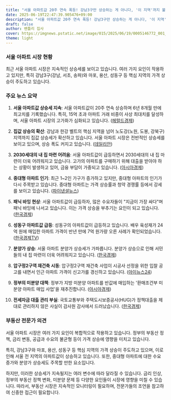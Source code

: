 ```yaml
---
title: "서울 아파트값 20주 연속 폭등! 강남3구만 상승하는 게 아니다, '이 지역'까지 불타오르는 이유는?"
date: 2025-06-19T22:47:39.905476+09:00
description: "서울 아파트값 20주 연속 폭등! 강남3구만 상승하는 게 아니다, '이 지역'까지 불타오르는 이유는?"
draft: false
author: 벤틀리 집사
cover: https://imgnews.pstatic.net/image/015/2025/06/19/0005146772_001_20250619142008561.jpg?type=nf142_103
theme: light
---
```


### 서울 아파트 시장 현황

최근 서울 아파트 시장은 지속적인 상승세를 보이고 있습니다. 여러 가지 요인이 작용하고 있지만, 특히 강남3구(강남, 서초, 송파)와 마포, 용산, 성동구 등 핵심 지역의 가격 상승이 주도하고 있습니다.

### 주요 뉴스 요약

1. **서울 아파트값 상승세 지속**: 서울 아파트값이 20주 연속 상승하며 6년 8개월 만에 최고치를 기록했습니다. 특히, 15억 초과 아파트 거래 비중이 사상 최대치를 달성하며, 서울 아파트 시장의 고가화가 심화되고 있습니다. ([헤럴드경제](https://n.news.naver.com/article/016/0002487557))

2. **집값 상승의 확산**: 강남과 한강 벨트의 핵심 지역을 넘어 노도강(노원, 도봉, 강북구) 지역까지 집값 상승세가 확산하고 있습니다. 서울 아파트 시장은 전반적인 상승세를 보이고 있으며, 상승 폭도 커지고 있습니다. ([데일리안](https://n.news.naver.com/article/119/0002969503))

3. **2030세대의 내 집 마련 어려움**: 서울 아파트값이 급등하면서 2030세대의 내 집 마련이 더욱 어려워지고 있습니다. 고가의 아파트를 구매하기 위해 대출을 받아야 하는 상황이 발생하고 있어, 금융 부담이 가중되고 있습니다. ([아시아경제](https://n.news.naver.com/article/277/0005609764))

4. **중대형 아파트 인기**: 최근 1~2인 가구가 증가하고 있지만, 중대형 아파트의 인기가 다시 주목받고 있습니다. 중대형 아파트는 가격 상승률과 청약 경쟁률 등에서 강세를 보이고 있습니다. ([파이낸셜뉴스](https://n.news.naver.com/article/014/0005365476))

5. **패닉 바잉 현상**: 서울 아파트값이 급등하자, 많은 수요자들이 "지금이 가장 싸다"며 패닉 바잉에 나서고 있습니다. 이는 가격 상승을 부추기는 요인이 되고 있습니다. ([한국경제](https://n.news.naver.com/article/015/0005146961))

6. **성동구 아파트값 급등**: 성동구의 아파트값이 급등하고 있습니다. 배우 육성재가 24억 원에 매입한 아파트 가격이 반년 만에 7억 원가량 오른 사례가 확인되었습니다. ([한국경제TV](https://n.news.naver.com/article/215/0001213374))

7. **분양가 상승**: 서울 아파트 분양가 상승세가 가파릅니다. 분양가 상승으로 인해 서민들의 내 집 마련이 더욱 어려워지고 있습니다. ([한국경제](https://n.news.naver.com/article/015/0005146551))

8. **압구정2구역 재건축 시동**: 압구정2구역 재건축 사업이 시공사 선정을 위한 입찰 공고를 내면서 인근 아파트 가격이 신고가를 경신하고 있습니다. ([아이뉴스24](https://n.news.naver.com/article/031/0000941833))

9. **정부의 미분양 대책**: 정부가 지방 미분양 아파트를 반값에 매입하는 '환매조건부 미분양 아파트 매입 사업'을 재추진합니다. ([아시아경제](https://n.news.naver.com/article/277/0005610246))

10. **전세자금 대출 관리 부실**: 국토교통부와 주택도시보증공사(HUG)가 정책대출을 제대로 관리하지 않은 사실이 감사원 감사에서 드러났습니다. ([한국경제](https://n.news.naver.com/article/015/0005146895))

### 부동산 전문가 의견

서울 아파트 시장은 여러 가지 요인이 복합적으로 작용하고 있습니다. 정부의 부동산 정책, 금리 변동, 공급과 수요의 불균형 등이 가격 상승에 영향을 미치고 있습니다.

특히, 강남3구와 마포, 용산, 성동구 등 핵심 지역의 가격 상승이 주도하고 있으며, 이로 인해 서울 전 지역의 아파트값이 상승하고 있습니다. 또한, 중대형 아파트에 대한 수요 증가와 분양가 상승세도 주목할 만한 요소입니다.

하지만, 이러한 상승세가 지속될지는 여러 변수에 따라 달라질 수 있습니다. 금리 인상, 정부의 부동산 정책 변화, 미분양 문제 등 다양한 요인들이 시장에 영향을 미칠 수 있습니다. 따라서, 부동산 시장은 지속적인 모니터링이 필요하며, 전문가들의 조언을 참고하여 신중한 접근이 필요합니다.